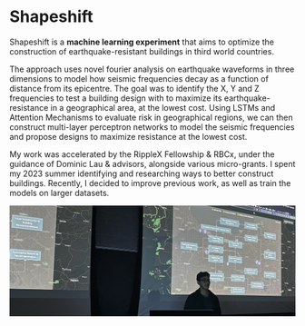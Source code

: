 # Shapeshift

Shapeshift is a **machine learning experiment** that aims to optimize the construction of earthquake-resistant buildings in third world countries.

The approach uses novel fourier analysis on earthquake waveforms in three dimensions to model how seismic frequencies decay as a function of distance from its epicentre. The goal was to identify the X, Y and Z frequencies to test a building design with to maximize its earthquake-resistance in a geographical area, at the lowest cost. Using LSTMs and Attention Mechanisms to evaluate risk in geographical regions, we can then construct multi-layer perceptron networks to model the seismic frequencies and propose designs to maximize resistance at the lowest cost.

My work was accelerated by the RippleX Fellowship & RBCx, under the guidance of Dominic Lau & advisors, alongside various micro-grants. I spent my 2023 summer identifying and researching ways to better construct buildings. Recently, I decided to improve previous work, as well as train the models on larger datasets.

![alt text](images/image.png)